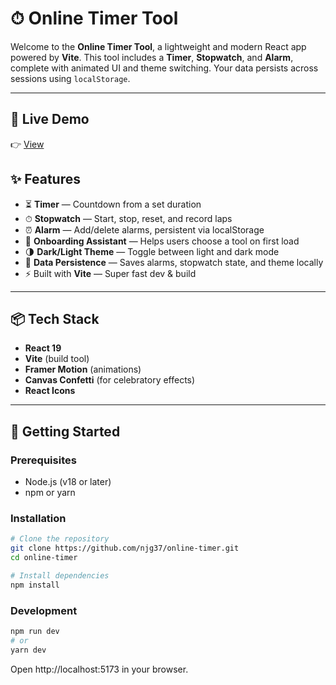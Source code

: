 # ⏱ Online Timer Tool

Welcome to the **Online Timer Tool**, a lightweight and modern React app powered by **Vite**. This tool includes a **Timer**, **Stopwatch**, and **Alarm**, complete with animated UI and theme switching. Your data persists across sessions using `localStorage`.

---

## 🚀 Live Demo

👉 [View](https://online-timer-ten.vercel.app/)

## ✨ Features

- ⏳ **Timer** — Countdown from a set duration
- ⏱ **Stopwatch** — Start, stop, reset, and record laps
- ⏰ **Alarm** — Add/delete alarms, persistent via localStorage
- 🤖 **Onboarding Assistant** — Helps users choose a tool on first load
- 🌗 **Dark/Light Theme** — Toggle between light and dark mode
- 💾 **Data Persistence** — Saves alarms, stopwatch state, and theme locally
- ⚡ Built with **Vite** — Super fast dev & build

---

## 📦 Tech Stack

- **React 19**
- **Vite** (build tool)
- **Framer Motion** (animations)
- **Canvas Confetti** (for celebratory effects)
- **React Icons**

---

## 🚀 Getting Started

### Prerequisites

- Node.js (v18 or later)
- npm or yarn

### Installation

```bash
# Clone the repository
git clone https://github.com/njg37/online-timer.git
cd online-timer

# Install dependencies
npm install
```
### Development
```bash
npm run dev
# or
yarn dev

```
Open http://localhost:5173 in your browser.

